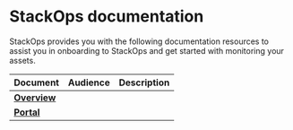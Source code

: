 # StackOps documentation

StackOps provides you with the following documentation resources to assist you in onboarding to StackOps and get started with monitoring your assets.  

|Document|Audience|Description|
|---|---|---|
|**[Overview]()**|||
|**[Portal]()**|||
